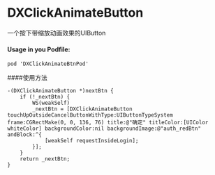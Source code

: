 # DXClickAnimateButton
一个按下带缩放动画效果的UIButton
#### Usage in you Podfile:
```objc
pod 'DXClickAnimateBtnPod'
```
####使用方法
```objc
-(DXClickAnimateButton *)nextBtn {
    if (!_nextBtn) {
        WS(weakSelf)
        _nextBtn = [DXClickAnimateButton touchUpOutsideCancelButtonWithType:UIButtonTypeSystem frame:CGRectMake(0, 0, 136, 76) title:@"确定" titleColor:[UIColor whiteColor] backgroundColor:nil backgroundImage:@"auth_redBtn" andBlock:^{
            [weakSelf requestInsideLogin];
        }];
    }
    return _nextBtn;
}

```
